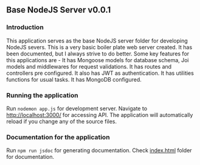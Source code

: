 ## Base NodeJS Server v0.0.1

### Introduction

This application serves as the base NodeJS server folder for developing NodeJS severs. This is a very basic boiler plate web server created. It has been documented, but I always strive to do better. Some key features for this applications are -
It has Mongoose models for database schema, Joi models and middlewares for request validations. It has routes and controllers pre configured. It also has JWT as authentication. It has utilities functions for usual tasks. It has MongoDB configured.

### Running the application

Run `nodemon app.js` for development server. Navigate to [http://localhost:3000/](http://localhost:3000/) for accessing API. The application will automatically reload if you change any of the source files.

### Documentation for the application

Run `npm run jsdoc` for generating documentation. Check [index.html](index.html) folder for documentation.
